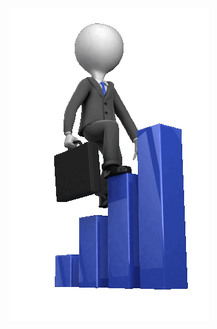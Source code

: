 
<img src = 'https://github.com/AlexandrKuznetsov1/DegreeProject/blob/master/Gifs/568cae_342f7916c0b142d1bb7a7f2658496dec_mv2.gif'/>
